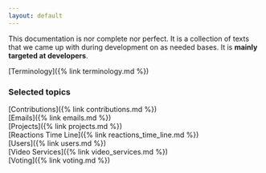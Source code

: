 ```yaml
---
layout: default
---
```


This documentation is nor complete nor perfect. It is a collection of texts that we came up with during development on as needed bases. It is **mainly targeted at developers**.

[Terminology]({% link terminology.md %})


### Selected topics
[Contributions]({% link contributions.md %})<br />
[Emails]({% link emails.md %})<br />
[Projects]({% link projects.md %})<br />
[Reactions Time Line]({% link reactions_time_line.md %})<br />
[Users]({% link users.md %})<br />
[Video Services]({% link video_services.md %})<br />
[Voting]({% link voting.md %})

